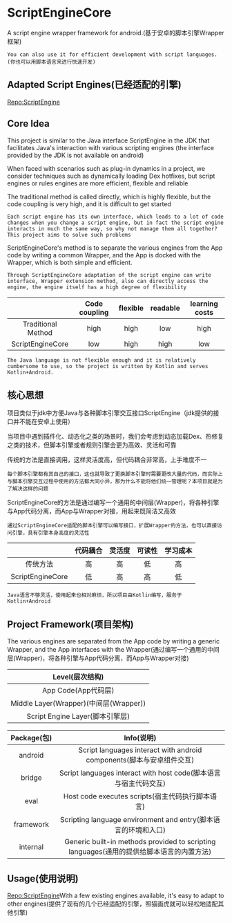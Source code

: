 # ScriptEngineCore
A script engine wrapper framework for android.(基于安卓的脚本引擎Wrapper框架)


    You can also use it for efficient development with script languages.(你也可以用脚本语言来进行快速开发)


## Adapted Script Engines(已经适配的引擎)
[Repo:ScriptEngine](https://github.com/TIIEHenry/ScriptEngine)



## Core Idea
This project is similar to the Java interface ScriptEngine in the JDK that facilitates Java's interaction with various scripting engines (the interface provided by the JDK is not available on android)


When faced with scenarios such as plug-in dynamics in a project, we consider techniques such as dynamically loading Dex hotfixes, but script engines or rules engines are more efficient, flexible and reliable


The traditional method is called directly, which is highly flexible, but the code coupling is very high, and it is difficult to get started


    Each script engine has its own interface, which leads to a lot of code changes when you change a script engine, but in fact the script engine interacts in much the same way, so why not manage them all together? This project aims to solve such problems


ScriptEngineCore's method is to separate the various engines from the App code by writing a common Wrapper, and the App is docked with the Wrapper, which is both simple and efficient.


    Through ScriptEngineCore adaptation of the script engine can write interface, Wrapper extension method, also can directly access the engine, the engine itself has a high degree of flexibility

    

|    |  Code coupling  |  flexible  |  readable  |  learning costs  |
|  :----:  |  :----:  | :----:  |  :----:  |  :----:  |
|  Traditional Method  | high |  high  |  low  |  high  |
|  ScriptEngineCore  | low |  high  |  high  |  low  |




    The Java language is not flexible enough and it is relatively cumbersome to use, so the project is written by Kotlin and serves Kotlin+Android.


## 核心思想
项目类似于jdk中方便Java与各种脚本引擎交互接口ScriptEngine（jdk提供的接口并不能在安卓上使用）


当项目中遇到插件化、动态化之类的场景时，我们会考虑到动态加载Dex、热修复之类的技术，但脚本引擎或者规则引擎会更为高效、灵活和可靠


传统的方法是直接调用，这样灵活度高，但代码耦合非常高，上手难度不一


    每个脚本引擎都有其自己的接口，这也就导致了更换脚本引擎时需要更改大量的代码，而实际上与脚本引擎交互过程中使用的方法都大同小异，那为什么不能将他们统一管理呢？本项目就是为了解决这样的问题

ScriptEngineCore的方法是通过编写一个通用的中间层(Wrapper)，将各种引擎与App代码分离，而App与Wrapper对接，用起来既简洁又高效


    通过ScriptEngineCore适配的脚本引擎可以编写接口，扩展Wrapper的方法，也可以直接访问引擎，具有引擎本身高度的灵活性
    

|    |  代码耦合  |  灵活度  |  可读性  |  学习成本  |
|  :----:  |  :----:  | :----:  |  :----:  |  :----:  |
|  传统方法  | 高 |  高  |  低  |  高  |
|  ScriptEngineCore  | 低 |  高  |  高  |  低  |




    Java语言不够灵活，使用起来也相对麻烦，所以项目由Kotlin编写，服务于Kotlin+Android



## Project Framework(项目架构)

The various engines are separated from the App code by writing a generic Wrapper, and the App interfaces with the Wrapper(通过编写一个通用的中间层(Wrapper)，将各种引擎与App代码分离，而App与Wrapper对接)


|  Level(层次结构)  |
|  :----:  |
|  App Code(App代码层)  |
|  Middle Layer(Wrapper)(中间层(Wrapper))  |
|  Script Engine Layer(脚本引擎层)  |


|  Package(包)  |  Info(说明)  |
|  :----:  |  :----:  |
|  android  |  Script languages interact with android components(脚本与安卓组件交互)  |
|  bridge  |  Script languages interact with host code(脚本语言与宿主代码交互)  |
|  eval |  Host code executes scripts(宿主代码执行脚本语言)  |
|  framework |  Scripting language environment and entry(脚本语言的环境和入口)  |
|  internal |  Generic built-in methods provided to scripting languages(通用的提供给脚本语言的内置方法)  |


## Usage(使用说明)

[Repo:ScriptEngine](https://github.com/TIIEHenry/ScriptEngine)With a few existing engines available, it's easy to adapt to other engines(提供了现有的几个已经适配的引擎，照猫画虎就可以轻松地适配其他引擎)

